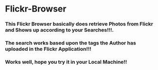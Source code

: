 # Flickr-Browser
### This Flickr Browser basically does retrieve Photos from Flickr and Shows up according to your Searches!!!.
### The search works based upon the tags the Author has uploaded in the Flickr Application!!!
### Works well, hope you try it in your Local Machine!!
